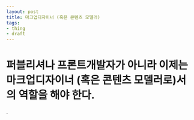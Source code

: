 ```yaml
---
layout: post
title: 마크업디자이너 (혹은 콘텐츠 모델러)
tags: 
- thing
- draft
---
```


# 퍼블리셔나 프론트개발자가 아니라 이제는 마크업디자이너 (혹은 콘텐츠 모델러로)서의 역할을 해야 한다.

.
